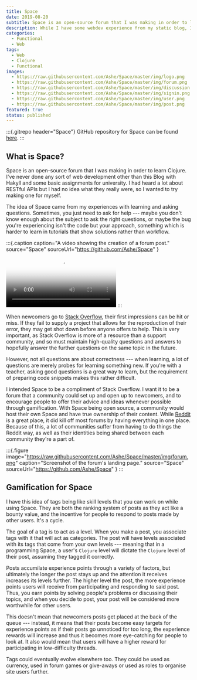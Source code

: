 ```yaml
---
title: Space
date: 2019-08-20
subtitle: Space is an open-source forum that I was making in order to learn Clojure.
description: While I have some webdev experience from my static blog, I've never ventured further. I made Space so that I could learn more about technologies such as databases, servers and RESTful APIs to open up more opportunities.
categories: 
  - Functional
  - Web
tags: 
  - Web
  - Clojure 
  - Functional
images:
  - https://raw.githubusercontent.com/Ashe/Space/master/img/logo.png
  - https://raw.githubusercontent.com/Ashe/Space/master/img/forum.png
  - https://raw.githubusercontent.com/Ashe/Space/master/img/discussion.png
  - https://raw.githubusercontent.com/Ashe/Space/master/img/signin.png
  - https://raw.githubusercontent.com/Ashe/Space/master/img/user.png
  - https://raw.githubusercontent.com/Ashe/Space/master/img/post.png
featured: true
status: published
---
```


:::{.gitrepo header="Space"}
GitHub repository for Space can be found [here](https://github.com/Ashe/Space).
:::

## What is Space?

Space is an open-source forum that I was making in order to learn Clojure. I've never done any sort of web development other than this Blog with Hakyll and some basic assignments for university. I had heard a lot about RESTful APIs but I had no idea what they really were, so I wanted to try making one for myself.

The idea of Space came from my experiences with learning and asking questions. Sometimes, you just need to ask for help --- maybe you don't know enough about the subject to ask the right questions, or maybe the bug you're experiencing isn't the code but your approach, something which is harder to learn in tutorials that show solutions rather than workflow.

:::{.caption
  caption="A video showing the creation of a forum post."
  source="Space"
  sourceUrl="https://github.com/Ashe/Space"
}
<video src="https://raw.githubusercontent.com/Ashe/Space/master/img/space-demo.webm" controls poster="https://raw.githubusercontent.com/Ashe/Space/master/img/logo.png"></video>
:::

When newcomers go to [Stack Overflow](https://stackoverflow.com/), their first impressions can be hit or miss. If they fail to supply a project that allows for the reproduction of their error, they may get shot down before anyone offers to help. This is very important, as Stack Overflow is more of a resource than a support community, and so must maintain high-quality questions and answers to hopefully answer the further questions on the same topic in the future.

However, not all questions are about correctness --- when learning, a lot of questions are merely probes for learning something new. If you're with a
teacher, asking good questions is a great way to learn, but the requirement of preparing code snippets makes this rather difficult.

I intended Space to be a compliment of Stack Overflow. I want it to be a forum that a community could set up and open up to newcomers, and to encourage people to offer their advice and ideas whenever possible through gamification. With
Space being open source, a community would host their own Space and have true ownership of their content. While [Reddit](https://reddit.com) is a great place, it did kill off most forums by having everything in one place. Because of this, a lot of communities suffer from having to do things the Reddit way, as well as their identities being shared between each community they're a part of.

:::{.figure
  image="https://raw.githubusercontent.com/Ashe/Space/master/img/forum.png"
  caption="Screenshot of the forum's landing page."
  source="Space"
  sourceUrl="https://github.com/Ashe/Space"
}
:::

## Gamification for Space
I have this idea of tags being like skill levels that you can work on while using Space. They are both the ranking system of posts as they act like a bounty value, and the incentive for people to respond to posts made by other users. It's a cycle.

The goal of a tag is to act as a level. When you make a post, you associate tags with it that will act as categories. The post will have levels associated with its tags that come from your own levels --- meaning that in a programming Space, a user's `Clojure` level will dictate the `Clojure` level of their post, assuming they tagged it correctly.

Posts accumilate experience points through a variety of factors, but ultimately the longer the post stays up and the attention it receives increases its levels further. The higher level the post, the more experience points users will receive from participating and responding to said post. Thus, you earn points by solving people's problems or discussing their topics, and when you decide to post, your post will be considered more worthwhile for other users.

This doesn't mean that newcomers posts get placed at the back of the queue --- instead, it means that their posts become easy targets for experience points as if their posts go unnoticed for too long, the experience rewards will increase and thus it becomes more eye-catching for people to look at. It also would mean that users will have a higher reward for participating in low-difficulty threads.

Tags could eventually evolve elsewhere too. They could be used as currency, used in forum games or give-aways or used as roles to organise site users further.

